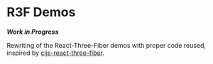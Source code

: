# R3F Demos

**_Work in Progress_**

Rewriting of the React-Three-Fiber demos with proper code reused, inspired by [cljs-react-three-fiber](https://github.com/binaryage/cljs-react-three-fiber). 